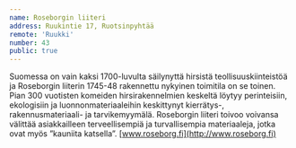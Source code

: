 ```yaml
---
name: Roseborgin liiteri
address: Ruukintie 17, Ruotsinpyhtää
remote: 'Ruukki'
number: 43
public: true
---
```

Suomessa on vain kaksi 1700-luvulta säilynyttä hirsistä teollisuuskiinteistöä ja Roseborgin liiterin 1745-48 rakennettu nykyinen toimitila on se toinen. Pian 300 vuotisten komeiden hirsirakennelmien keskeltä löytyy perinteisiin, ekologisiin ja luonnonmateriaaleihin keskittynyt kierrätys-, rakennusmateriaali- ja tarvikemyymälä. Roseborgin liiteri toivoo voivansa välittää asiakkailleen terveellisempiä ja turvallisempia materiaaleja, jotka ovat myös ”kauniita katsella”.
[www.roseborg.fi](http://www.roseborg.fi)
